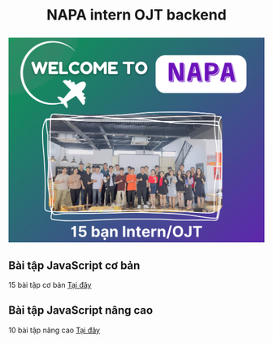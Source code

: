 # <p align="center">NAPA intern OJT backend</p>
<p align="center"> <img src="https://github.com/zukahai/NAPA_intern_OJT_backend_2022/blob/main/images/43d9a58c0b88db868f8519d41d2a0350fdef0c02b65e484b950a5ca8d324110b.png" alt="bg" /> </p>

## Bài tập JavaScript cơ bản
15 bài tập cơ bản [Tại đây](https://github.com/zukahai/NAPA_intern_OJT_backend_2022/tree/main/BasicExercises)
## Bài tập JavaScript nâng cao
10 bài tập nâng cao [Tại đây](https://github.com/zukahai/NAPA_intern_OJT_backend_2022/tree/main/AdvanceExercises)